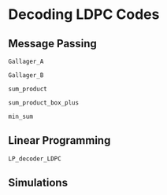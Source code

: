 # Decoding LDPC Codes

## Message Passing
```@docs
Gallager_A
```

```@docs
Gallager_B
```

```@docs
sum_product
```

```@docs
sum_product_box_plus
```

```@docs
min_sum
```

## Linear Programming

```@docs
LP_decoder_LDPC
```

## Simulations
